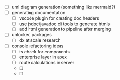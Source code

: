 - [ ] uml diagram generation (something like mermaid?)
- [ ] generating documentation
	- [ ] vscode plugin for creating doc headers
	- [ ] use jsdoc/javadoc cli tools to generate htmls
	- [ ] add html generation to pipeline after merging
- [ ] unlocked packages
	- [ ] dx at scale research
- [ ] console refactoring ideas
	- [ ] ts check for components
	- [ ] enterprise layer in apex
	- [ ] route calculations in server
	- [ ] 
	- [ ] 